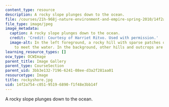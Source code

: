 ```yaml
---
content_type: resource
description: A rocky slope plunges down to the ocean.
file: /courses/21h-968j-nature-environment-and-empire-spring-2010/14f2a754c05195196890f1f48e3bb14f_rockyshore.jpg
file_type: image/jpeg
image_metadata:
  caption: A rocky slope plunges down to the ocean.
  credit: 'Credit: Courtesy of Harriet Ritvo. Used with permission.'
  image-alt: In the left foreground, a rocky hill with sparse patches of shrubs slopes
    to meet the water. In the background, other hills and outcrops are visible.
learning_resource_types: []
ocw_type: OCWImage
parent_title: Image Gallery
parent_type: CourseSection
parent_uid: 3bb3e132-7196-6241-08ee-d3a2f281aa01
resourcetype: Image
title: rockyshore.jpg
uid: 14f2a754-c051-9519-6890-f1f48e3bb14f
---
```

A rocky slope plunges down to the ocean.

